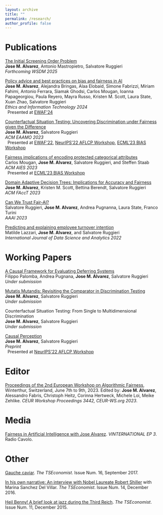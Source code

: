 ```yaml
---
layout: archive
title: ""
permalink: /research/
author_profile: false
---
```


# Publications

[The Initial Screening Order Problem](https://arxiv.org/abs/2307.15398)\
**Jose M. Alvarez**, Antonio Mastropietro, Salvatore Ruggieri\
*Forthcoming WSDM 2025*

[Policy advice and best practices on bias and fairness in AI](https://doi.org/10.1007/s10676-024-09746-w)\
**Jose M. Alvarez**, Alejandra Bringas, Alaa Elobaid, Simone Fabrizzi, Miriam Fahimi, Antonio Ferrara, Siamak Ghodsi, Carlos Mougan, Ioanna Papageorgiou, Paula Reyero, Mayra Russo, Kristen M. Scott, Laura State, Xuan Zhao, Salvatore Ruggieri\
*Ethics and Information Technology 2024*\
&nbsp; Presented at [EWAF'24](https://2024.ewaf.org/)

[Counterfactual Situation Testing: Uncovering Discrimination under Fairness given the Difference](https://dl.acm.org/doi/10.1145/3617694.3623222)\
**Jose M. Alvarez**, Salvatore Ruggieri\
*ACM EAAMO 2023*\
&nbsp; Presented at [EWAF'22](https://sites.google.com/view/ewaf22/), [NeurIPS'22 AFLCP Workshop](https://www.afciworkshop.org/afcp2022/home), [ECML'23 BIAS Workshop](https://sites.google.com/view/bias2023/)

[Fairness implications of encoding protected categorical attributes](https://dl.acm.org/doi/10.1145/3600211.3604657)\
Carlos Mougan, **Jose M. Alvarez**, Salvatore Ruggieri, and Steffen Staab\
*ACM AIES 2023*\
&nbsp; Presented at [ECML'23 BIAS Workshop](https://sites.google.com/view/bias2023/)

[Domain Adaptive Decision Trees: Implications for Accuracy and Fairness](https://dl.acm.org/doi/10.1145/3593013.3594008)\
**Jose M. Alvarez**, Kristen M. Scott, Bettina Berendt, Salvatore Ruggieri\
*ACM FAccT 2023*

[Can We Trust Fair-AI?](https://ojs.aaai.org/index.php/AAAI/article/view/26798)\
Salvatore Ruggieri, **Jose M. Alvarez**, Andrea Pugnanna, Laura State, Franco Turini\
*AAAI 2023*

[Predicting and explaining employee turnover intention](https://link.springer.com/article/10.1007/s41060-022-00329-w)\
Matilde Lazzari, **Jose M. Alvarez**, and Salvatore Ruggieri\
*International Journal of Data Science and Analytics 2022*

# Working Papers

[A Causal Framework for Evaluating Deferring Systems](https://arxiv.org/abs/2405.18902)\
Filippo Palomba, Andrea Pugnana, **Jose M. Alvarez**, Salvatore Ruggieri\
*Under submission*

[Mutatis Mutandis: Revisiting the Comparator in Discrimination Testing](https://arxiv.org/abs/2405.13693)\
**Jose M. Alvarez**, Salvatore Ruggieri\
*Under submission*

Counterfactual Situation Testing: From Single to Multidimensional Discrimination\
**Jose M. Alvarez**, Salvatore Ruggieri\
*Under submission*

[Causal Perception](https://arxiv.org/abs/2401.13408)\
**Jose M. Alvarez**, Salvatore Ruggieri\
*Preprint*\
&nbsp; Presented at [NeurIPS'22 AFLCP Workshop](https://www.afciworkshop.org/afcp2022/home)

# Editor

[Proceedings of the 2nd European Workshop on Algorithmic Fairness](https://ceur-ws.org/Vol-3442/), Winterthur, Switzerland, June 7th to 9th, 2023. Edited by: **Jose M. Alvarez**, Alessandro Fabris, Christoph Heitz, Corinna Hertweck, Michele Loi, Meike Zehlike. *CEUR Workshop Proceedings 3442, CEUR-WS.org 2023*.

# Media 

[Fairness in Artificial Intelligence with Jose Alvarez](https://www.radiocavolo.org/broadcast/vinternational-ep-3-fairness-in-artificial-intelligence-with-jose-alvarez/). *VINTERNATIONAL EP 3*. Radio Cavolo.

# Other

[Gauche caviar](https://thetseconomist.wordpress.com/2017/09/06/gauche-caviar/). *The TSEconomist*. Issue Num. 16, September 2017.

[In his own narrative: An interview with Nobel Laureate Robert Shiller](https://thetseconomist.wordpress.com/archive/december-2016/in-his-own-narrative-an-interview-with-nobel-laureate-robert-shiller/) with Marina Sanchez Del Villar. *The TSEconomist*. Issue Num. 14, December 2016.

[Heil Benny! A brief look at jazz during the Third Reich](https://thetseconomist.wordpress.com/archive/january-2016/heil-benny-a-brief-look-at-jazz-during-the-third-reich/). *The TSEconomist*. Issue Num. 11, December 2015.
